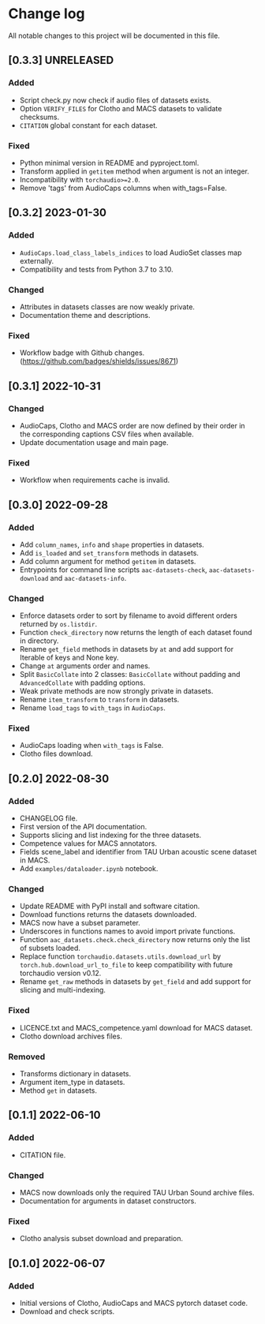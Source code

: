 # Change log

All notable changes to this project will be documented in this file.

## [0.3.3] UNRELEASED
### Added
- Script check.py now check if audio files of datasets exists.
- Option `VERIFY_FILES` for Clotho and MACS datasets to validate checksums.
- `CITATION` global constant for each dataset.

### Fixed
- Python minimal version in README and pyproject.toml.
- Transform applied in `getitem` method when argument is not an integer.
- Incompatibility with `torchaudio>=2.0`.
- Remove 'tags' from AudioCaps columns when with_tags=False.

## [0.3.2] 2023-01-30
### Added
- `AudioCaps.load_class_labels_indices` to load AudioSet classes map externally.
- Compatibility and tests from Python 3.7 to 3.10.

### Changed
- Attributes in datasets classes are now weakly private.
- Documentation theme and descriptions.

### Fixed
- Workflow badge with Github changes. (https://github.com/badges/shields/issues/8671)

## [0.3.1] 2022-10-31
### Changed
- AudioCaps, Clotho and MACS order are now defined by their order in the corresponding captions CSV files when available.
- Update documentation usage and main page.

### Fixed
- Workflow when requirements cache is invalid.

## [0.3.0] 2022-09-28
### Added
- Add `column_names`, `info` and `shape` properties in datasets.
- Add `is_loaded` and `set_transform` methods in datasets.
- Add column argument for method `getitem` in datasets.
- Entrypoints for command line scripts `aac-datasets-check`, `aac-datasets-download` and `aac-datasets-info`.

### Changed
- Enforce datasets order to sort by filename to avoid different orders returned by `os.listdir`.
- Function `check_directory` now returns the length of each dataset found in directory.
- Rename `get_field` methods in datasets by `at` and add support for Iterable of keys and None key.
- Change `at` arguments order and names.
- Split `BasicCollate` into 2 classes: `BasicCollate` without padding and `AdvancedCollate` with padding options.
- Weak private methods are now strongly private in datasets.
- Rename `item_transform` to `transform` in datasets.
- Rename `load_tags` to `with_tags` in `AudioCaps`.
 
### Fixed
- AudioCaps loading when `with_tags` is False.
- Clotho files download.

## [0.2.0] 2022-08-30
### Added
- CHANGELOG file.
- First version of the API documentation.
- Supports slicing and list indexing for the three datasets.
- Competence values for MACS annotators.
- Fields scene_label and identifier from TAU Urban acoustic scene dataset in MACS.
- Add `examples/dataloader.ipynb` notebook.

### Changed
- Update README with PyPI install and software citation.
- Download functions returns the datasets downloaded.
- MACS now have a subset parameter.
- Underscores in functions names to avoid import private functions.
- Function `aac_datasets.check.check_directory` now returns only the list of subsets loaded.
- Replace function `torchaudio.datasets.utils.download_url` by `torch.hub.download_url_to_file` to keep compatibility with future torchaudio version v0.12.
- Rename `get_raw` methods in datasets by `get_field` and add support for slicing and multi-indexing.

### Fixed
- LICENCE.txt and MACS_competence.yaml download for MACS dataset.
- Clotho download archives files.

### Removed
- Transforms dictionary in datasets.
- Argument item_type in datasets.
- Method `get` in datasets.

## [0.1.1] 2022-06-10
### Added
- CITATION file.

### Changed
- MACS now downloads only the required TAU Urban Sound archive files.
- Documentation for arguments in dataset constructors.

### Fixed
- Clotho analysis subset download and preparation.

## [0.1.0] 2022-06-07
### Added
- Initial versions of Clotho, AudioCaps and MACS pytorch dataset code.
- Download and check scripts.
